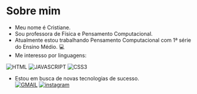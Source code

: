 # Sobre mim
- Meu nome  é Cristiane.
- Sou professora de Física e Pensamento Computacional.
- Atualmente estou trabalhando  Pensamento Computacional com 1ª série do Ensino Médio. 💻
- Me interesso por linguagens:

![HTML](https://img.shields.io/badge/HTML5-E34F26?style=for-the-badge&logo=html5&logoColor=white) ![JAVASCRIPT](https://img.shields.io/badge/JavaScript-323330?style=for-the-badge&logo=javascript&logoColor=F7DF1E) ![CSS3](https://img.shields.io/badge/CSS3-1572B6?style=for-the-badge&logo=css3&logoColor=white)

- Estou em busca de novas tecnologias de sucesso.  
[![GMAIL](https://img.shields.io/badge/Gmail-D14836?style=for-the-badge&logo=gmail&logoColor=white)](cristiane.correa@escola.pr.gov.br) [![instagram](https://img.shields.io/badge/Instagram-E4405F?style=for-the-badge&logo=instagram&logoColor=white)](htpp://instagram.com/cristianecorrea)
<!--
![Corrêa GitHub stats](https://github-readme-stats.vercel.app/api?username=cristianecorrea&show_icons=true&theme=dracula)

https://github.com/hideraldus13/github-emoji

**cristianecorrea/cristianecorrea** is a ✨ _special_ ✨ repository because its `README.md` (this file) appears on your GitHub profile.

![(https://activity-graph.herokuapp.com/graph?username={username}&theme=minimal)]

Here are some ideas to get you started:

- 🔭 I’m currently working on ...
- 🌱 I’m currently learning ...
- 👯 I’m looking to collaborate on ...
- 🤔 I’m looking for help with ...
- 💬 Ask me about ...
- 📫 How to reach me: ...
- 😄 Pronouns: ...
- ⚡ Fun fact: ...
-->
